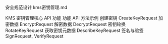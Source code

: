 安全规范设计  kms密钥管理.md



KMS 密钥管理核心 API 功能
功能	API 方法示例
创建密钥	CreateKeyRequest
加密数据	EncryptRequest
解密数据	DecryptRequest
密钥轮换	RotateKeyRequest
获取密钥元数据	DescribeKeyRequest
签名与验签	SignRequest, VerifyRequest